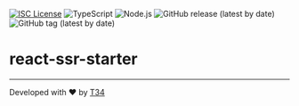 [![ISC License](http://img.shields.io/badge/license-ISC-blue.svg)](http://copyfree.org)
![TypeScript](https://img.shields.io/badge/TypeScript-5.5.3-blue?logo=typescript&ver=1722634298)
![Node.js](https://img.shields.io/badge/Node.js-%3E%3D20-green?logo=node.js&ver=1722634298)
![GitHub release (latest by date)](https://img.shields.io/github/v/release/t34-dev/react-ssr-starter?ver=1722634298)
![GitHub tag (latest by date)](https://img.shields.io/github/v/tag/t34-dev/react-ssr-starter?sort=semver&style=flat&logo=git&logoColor=white&label=Latest%20Version&color=blue&ver=1722634298)

# react-ssr-starter

---

Developed with ❤️ by [T34](https://github.com/t34-dev)
